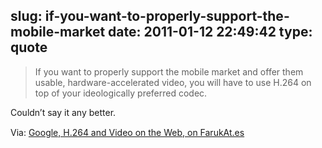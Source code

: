 slug: if-you-want-to-properly-support-the-mobile-market
date: 2011-01-12 22:49:42
type: quote
---

> If you want to properly support the mobile market and offer them usable, hardware-accelerated video, you will have to use H.264 on top of your ideologically preferred codec.

Couldn’t say it any better.

 Via: [Google, H.264 and Video on the Web, on FarukAt.es](http://farukat.es/journal/2011/01/488-google-h264-and-video-web)
